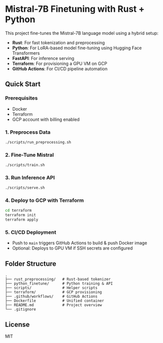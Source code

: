 # Mistral-7B Finetuning with Rust + Python

This project fine-tunes the Mistral-7B language model using a hybrid setup:

- **Rust**: For fast tokenization and preprocessing
- **Python**: For LoRA-based model fine-tuning using Hugging Face Transformers
- **FastAPI**: For inference serving
- **Terraform**: For provisioning a GPU VM on GCP
- **GitHub Actions**: For CI/CD pipeline automation

## Quick Start

### Prerequisites
- Docker
- Terraform
- GCP account with billing enabled

### 1. Preprocess Data
```bash
./scripts/run_preprocessing.sh
```

### 2. Fine-Tune Mistral
```bash
./scripts/train.sh
```

### 3. Run Inference API
```bash
./scripts/serve.sh
```

### 4. Deploy to GCP with Terraform
```bash
cd terraform
terraform init
terraform apply
```

### 5. CI/CD Deployment
- Push to `main` triggers GitHub Actions to build & push Docker image
- Optional: Deploys to GPU VM if SSH secrets are configured

## Folder Structure
```
.
├── rust_preprocessing/   # Rust-based tokenizer
├── python_finetune/      # Python training & API
├── scripts/              # Helper scripts
├── terraform/            # GCP provisioning
├── .github/workflows/    # GitHub Actions
├── Dockerfile            # Unified container
├── README.md             # Project overview
└── .gitignore
```

## License
MIT
